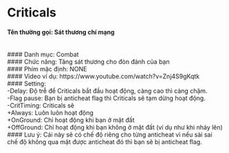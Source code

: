 # Criticals
#### Tên thường gọi: Sát thương chí mạng
</br>
#### Danh mục: Combat
</br>
#### Chức năng: Tăng sát thương cho đòn đánh của bạn
</br>
#### Phím mặc định: NONE
</br>
#### Video ví dụ: https://www.youtube.com/watch?v=Znj4S9gKqtk
</br>
#### Setting:
</br>
-Delay: Độ trễ để Criticals bắt đầu hoạt động, càng cao thì càng chậm.
</br>
-Flag pause: Bạn bị anticheat flag thì Criticals sẽ tạm dừng hoạt động.
</br>
-CritTiming: Criticals sẽ 
</br>
+Always: Luôn luôn hoạt động
</br>
+OnGround: Chỉ hoạt động khi bạn ở mặt đất
</br>
+OffGround: Chỉ hoạt động khi bạn không ở mặt đất (ví dụ như khi nhảy lên)
</br>
#### Lưu ý: Cái này sẽ có chế độ riêng cho từng anticheat vì nếu sài sai chế độ không qua mặt được anticheat đó thì bạn sẽ bị anticheat flag.
